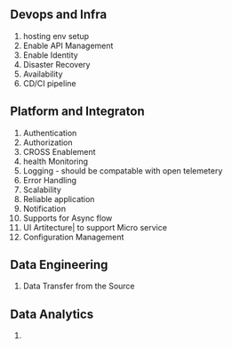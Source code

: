 ## Devops and  Infra 
1. hosting env setup
2. Enable API Management
4. Enable Identity 
5. Disaster Recovery
6. Availability
2. CD/CI pipeline

## Platform and Integraton     

1. Authentication 
2. Authorization
3. CROSS Enablement
4. health Monitoring
4. Logging - should be compatable with open telemetery
5. Error Handling
7. Scalability
8. Reliable application
9. Notification
10. Supports for Async flow
11. UI Artitecture| to support Micro service
12. Configuration Management

## Data Engineering

1. Data Transfer from the Source

## Data Analytics

1.

